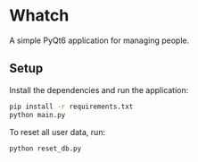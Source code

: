 # Whatch

A simple PyQt6 application for managing people.

## Setup

Install the dependencies and run the application:

```bash
pip install -r requirements.txt
python main.py
```

To reset all user data, run:

```bash
python reset_db.py
```
